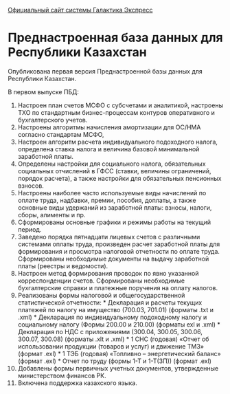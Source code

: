 [Официальный сайт системы Галактика Экспресс](http://galaktika-express.ru/)

# Преднастроенная база данных для Республики Казахстан #

Опубликована первая версия Преднастроенной базы данных для Республики Казахстан.

В первом выпуске ПБД:

  1. Настроен план счетов  МСФО с субсчетами и аналитикой, настроены ТХО по стандартным бизнес-процессам контуров оперативного и бухгалтерского учетов.
  1. Настроены  алгоритмы начисления амортизации для ОС/НМА согласно стандартам МСФО,
  1. Настроен алгоритм расчета индивидуального подоходного налога, определена ставка налога и величина базовой минимальной заработной платы.
  1. Определены настройки для социального налога, обязательных социальных отчислений в ГФСС (ставки, величины ограничений, порядок расчета), а также настройки для обязательных пенсионных взносов.
  1. Настроены наиболее часто используемые виды начислений по оплате труда, надбавки, премии, пособия, доплаты, а также основные виды удержаний из заработной платы: взносы, налоги, сборы, алименты и пр.
  1. Сформированы основные графики и режимы работы на текущий период.
  1. Заведено порядка пятнадцати лицевых счетов с различными системами оплаты труда, произведен расчет заработной платы для формирования и просмотра налоговой отчетности по оплате труда. Сформированы необходимые документы на выдачу заработной платы (реестры и ведомости).
  1. Настроен метод формирования проводок по явно указанной  корреспонденции счетов. Сформированы необходимые бухгалтерские справки и платежные поручения на оплату налогов.
  1. Реализованы формы налоговой  и общегосударственной статистической отчетности:
    * Декларация и расчеты текущих платежей по налогу на имущество (700.03, 701.01) (форматы .txt и .xml)
    * Декларация по индивидуальному подоходному налогу и социальному налогу (Формы 200.00 и 210.00) (форматы  exl и .xml)
    * Декларация по НДС с приложениями (300.04, 300.05, 300.06, 300.07, 300.08) (форматы .xlt и .xml)
    * 1 СНС (годовая) «Отчет об использовании продукции (товаров и услуг) и движение ТМЗ» (формат .exl)
    * 1 ТЭБ (годовая) «Топливно – энергетический баланс» (формат .exl)
    * Отчет по труду  (формы 1-Т и 1-Т(ЗП)) (формат  .exl)
  1. Добавлены формы первичных учетных документов, утвержденные министерством финансов РК.
  1. Включена  поддержка казахского языка.